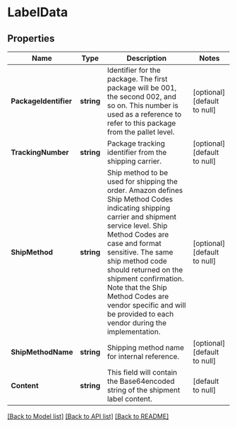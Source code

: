 # LabelData

## Properties
Name | Type | Description | Notes
------------ | ------------- | ------------- | -------------
**PackageIdentifier** | **string** | Identifier for the package. The first package will be 001, the second 002, and so on. This number is used as a reference to refer to this package from the pallet level. | [optional] [default to null]
**TrackingNumber** | **string** | Package tracking identifier from the shipping carrier. | [optional] [default to null]
**ShipMethod** | **string** | Ship method to be used for shipping the order. Amazon defines Ship Method Codes indicating shipping carrier and shipment service level. Ship Method Codes are case and format sensitive. The same ship method code should returned on the shipment confirmation. Note that the Ship Method Codes are vendor specific and will be provided to each vendor during the implementation. | [optional] [default to null]
**ShipMethodName** | **string** | Shipping method name for internal reference. | [optional] [default to null]
**Content** | **string** | This field will contain the Base64encoded string of the shipment label content. | [default to null]

[[Back to Model list]](../README.md#documentation-for-models) [[Back to API list]](../README.md#documentation-for-api-endpoints) [[Back to README]](../README.md)

